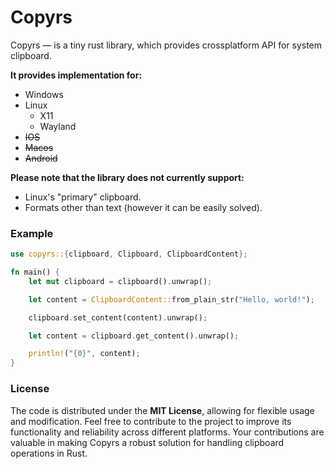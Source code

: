 # Copyrs

Copyrs — is a tiny rust library, which provides crossplatform API for system clipboard.

**It provides implementation for:**
- Windows
- Linux
    - X11
    - Wayland
- ~~IOS~~
- ~~Macos~~
- ~~Android~~

**Please note that the library does not currently support:**
- Linux's "primary" clipboard.
- Formats other than text (however it can be easily solved).

### Example

```rust
use copyrs::{clipboard, Clipboard, ClipboardContent};

fn main() {
    let mut clipboard = clipboard().unwrap();

    let content = ClipboardContent::from_plain_str("Hello, world!");

    clipboard.set_content(content).unwrap();

    let content = clipboard.get_content().unwrap();

    println!("{0}", content);
}
```

### License
The code is distributed under the **MIT License**, allowing for flexible usage and modification. Feel free to contribute to the project to improve its functionality and reliability across different platforms. Your contributions are valuable in making Copyrs a robust solution for handling clipboard operations in Rust.